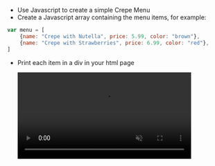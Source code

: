
- Use Javascript to create a simple Crepe Menu
- Create a Javascript array containing the menu items, for example:
```javascript
var menu = [
    {name: "Crepe with Nutella", price: 5.99, color: "brown"},
    {name: "Crepe with Strawberries", price: 6.99, color: "red"},
]
```
- Print each item in a div in your html page


  <video src="https://user-images.githubusercontent.com/541250/258052451-cf9eb552-af91-42b0-b017-e73fef97bc38.mov" data-canonical-src="https://user-images.githubusercontent.com/541250/258052451-cf9eb552-af91-42b0-b017-e73fef97bc38.mov" controls="controls" muted="muted" class="d-block rounded-bottom-2 border-top width-fit" style="max-height:640px; min-height: 200px">
